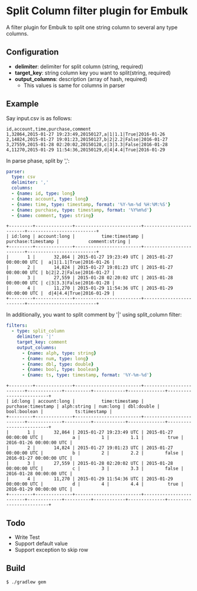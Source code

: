 # Split Column filter plugin for Embulk

A filter plugin for Embulk to split one string column to several any type columns.

## Configuration

- **delimiter**: delimiter for split column (string, required)
- **target_key**: string column key you want to split(string, required)
- **output_columns**: description (array of hash, required)
  - This values is same for columns in parser

## Example

Say input.csv is as follows:

```
id,account,time,purchase,comment
1,32864,2015-01-27 19:23:49,20150127,a|1|1.1|True|2016-01-26
2,14824,2015-01-27 19:01:23,20150127,b|2|2.2|False|2016-01-27
3,27559,2015-01-28 02:20:02,20150128,c|3|3.3|False|2016-01-28
4,11270,2015-01-29 11:54:36,20150129,d|4|4.4|True|2016-01-29
```

In parse phase, split by ',':

```yaml
parser:
  type: csv
  delimiter: ','
  columns:
  - {name: id, type: long}
  - {name: account, type: long}
  - {name: time, type: timestamp, format: '%Y-%m-%d %H:%M:%S'}
  - {name: purchase, type: timestamp, format: '%Y%m%d'}
  - {name: comment, type: string}
```
```
+---------+--------------+-------------------------+-------------------------+--------------------------+
| id:long | account:long |          time:timestamp |      purchase:timestamp |           comment:string |
+---------+--------------+-------------------------+-------------------------+--------------------------+
|       1 |       32,864 | 2015-01-27 19:23:49 UTC | 2015-01-27 00:00:00 UTC |  a|1|1.1|True|2016-01-26 |
|       2 |       14,824 | 2015-01-27 19:01:23 UTC | 2015-01-27 00:00:00 UTC | b|2|2.2|False|2016-01-27 |
|       3 |       27,559 | 2015-01-28 02:20:02 UTC | 2015-01-28 00:00:00 UTC | c|3|3.3|False|2016-01-28 |
|       4 |       11,270 | 2015-01-29 11:54:36 UTC | 2015-01-29 00:00:00 UTC |  d|4|4.4|True|2016-01-29 |
+---------+--------------+-------------------------+-------------------------+--------------------------+
```

In additionally, you want to split comment by '|' using split_column filter:

```yaml
filters:
  - type: split_column
    delimiter: '|'
    target_key: comment
    output_columns:
      - {name: alph, type: string}
      - {name: num, type: long}
      - {name: dbl, type: double}
      - {name: bool, type: boolean}
      - {name: ts, type: timestamp, format: '%Y-%m-%d'}
```
```
+---------+--------------+-------------------------+-------------------------+-------------+----------+------------+--------------+-------------------------+
| id:long | account:long |          time:timestamp |      purchase:timestamp | alph:string | num:long | dbl:double | bool:boolean |            ts:timestamp |
+---------+--------------+-------------------------+-------------------------+-------------+----------+------------+--------------+-------------------------+
|       1 |       32,864 | 2015-01-27 19:23:49 UTC | 2015-01-27 00:00:00 UTC |           a |        1 |        1.1 |         true | 2016-01-26 00:00:00 UTC |
|       2 |       14,824 | 2015-01-27 19:01:23 UTC | 2015-01-27 00:00:00 UTC |           b |        2 |        2.2 |        false | 2016-01-27 00:00:00 UTC |
|       3 |       27,559 | 2015-01-28 02:20:02 UTC | 2015-01-28 00:00:00 UTC |           c |        3 |        3.3 |        false | 2016-01-28 00:00:00 UTC |
|       4 |       11,270 | 2015-01-29 11:54:36 UTC | 2015-01-29 00:00:00 UTC |           d |        4 |        4.4 |         true | 2016-01-29 00:00:00 UTC |
+---------+--------------+-------------------------+-------------------------+-------------+----------+------------+--------------+-------------------------+
```

## Todo

- Write Test
- Support default value
- Support exception to skip row

## Build

```
$ ./gradlew gem
```
